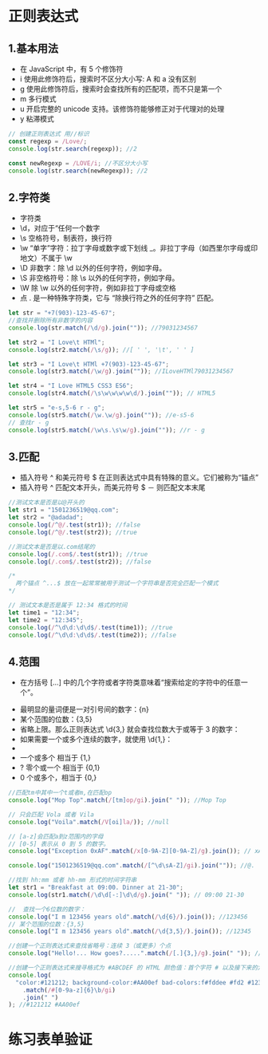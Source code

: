 # 正则表达式

## 1.基本用法

- 在 JavaScript 中，有 5 个修饰符
- i 使用此修饰符后，搜索时不区分大小写: A 和 a 没有区别
- g 使用此修饰符后，搜索时会查找所有的匹配项，而不只是第一个
- m 多行模式
- u 开启完整的 unicode 支持。该修饰符能够修正对于代理对的处理
- y 粘滞模式

```javascript
// 创建正则表达式 用//标识
const regexp = /Love/;
console.log(str.search(regexp)); //2

const newRegexp = /LOVE/i; //不区分大小写
console.log(str.search(newRegexp)); //2
```

## 2.字符类

- 字符类
- \d，对应于“任何一个数字
- \s 空格符号，制表符，换行符
- \w “单字”字符：拉丁字母或数字或下划线 \_。非拉丁字母（如西里尔字母或印地文）不属于 \w
- \D 非数字：除 \d 以外的任何字符，例如字母。
- \S 非空格符号：除 \s 以外的任何字符，例如字母。
- \W 除 \w 以外的任何字符，例如非拉丁字母或空格
- 点 . 是一种特殊字符类，它与 “除换行符之外的任何字符” 匹配。

```javascript
let str = "+7(903)-123-45-67";
//查找并删除所有非数字的内容
console.log(str.match(/\d/g).join("")); //79031234567

let str2 = "I Love\t HTMl";
console.log(str2.match(/\s/g)); //[ ' ', '\t', ' ' ]

let str3 = "I Love\t HTMl +7(903)-123-45-67";
console.log(str3.match(/\w/g).join("")); //ILoveHTMl79031234567

let str4 = "I Love HTML5 CSS3 ES6";
console.log(str4.match(/\s\w\w\w\w\d/).join("")); // HTML5

let str5 = "e-s,5-6 r - g";
console.log(str5.match(/\w.\w/g).join("")); //e-s5-6
// 查找r - g
console.log(str5.match(/\w\s.\s\w/g).join("")); //r - g
```

## 3.匹配

- 插入符号 ^ 和美元符号 $ 在正则表达式中具有特殊的意义。它们被称为“锚点”
- 插入符号 ^ 匹配文本开头，而美元符号 $ － 则匹配文本末尾

```javascript
//测试文本是否是以@开头的
let str1 = "1501236519@qq.com";
let str2 = "@adadad";
console.log(/^@/.test(str1)); //false
console.log(/^@/.test(str2)); //true

//测试文本是否是以.com结尾的
console.log(/.com$/.test(str1)); //true
console.log(/.com$/.test(str2)); //false

/* 
  两个锚点 ^...$ 放在一起常常被用于测试一个字符串是否完全匹配一个模式 
*/

// 测试文本是否是属于 12:34 格式的时间
let time1 = "12:34";
let time2 = "12:345";
console.log(/^\d\d:\d\d$/.test(time1)); //true
console.log(/^\d\d:\d\d$/.test(time2)); //false
```

## 4.范围

- 在方括号 […] 中的几个字符或者字符类意味着“搜索给定的字符中的任意一个”。

* 最明显的量词便是一对引号间的数字：{n}
* 某个范围的位数：{3,5}
* 省略上限。那么正则表达式 \d{3,} 就会查找位数大于或等于 3 的数字：
* 如果需要一个或多个连续的数字，就使用 \d{1,}：
*
* 一个或多个 相当于 {1,}
* ? 零个或一个 相当于 {0,1}
* 0 个或多个，相当于 {0,}

```javascript
//匹配tm中其中一个t或者m,在匹配op
console.log("Mop Top".match(/[tm]op/gi).join(" ")); //Mop Top

// 只会匹配 Vola 或者 Vila
console.log("Voila".match(/V[oi]la/)); //null

// [a-z]会匹配a到z范围内的字母
// [0-5] 表示从 0 到 5 的数字。
console.log("Exception 0xAF".match(/x[0-9A-Z][0-9A-Z]/g).join()); // xAF

console.log("1501236519@qq.com".match(/[^\d\sA-Z]/gi).join("")); //@.

//找到 hh:mm 或者 hh-mm 形式的时间字符串
let str1 = "Breakfast at 09:00. Dinner at 21-30";
console.log(str1.match(/\d\d[-:]\d\d/g).join(" ")); // 09:00 21-30

//  查找一个6位数的数字：
console.log("I m 123456 years old".match(/\d{6}/).join()); //123456
// 某个范围的位数：{3,5}
console.log("I m 123456 years old".match(/\d{3,5}/).join()); //12345

//创建一个正则表达式来查找省略号：连续 3（或更多）个点
console.log("Hello!... How goes?.....".match(/[.]{3,}/g).join(" ")); //... .....

//创建一个正则表达式来搜寻格式为 #ABCDEF 的 HTML 颜色值：首个字符 # 以及接下来的六位十六进制字符
console.log(
  "color:#121212; background-color:#AA00ef bad-colors:f#fddee #fd2 #12345678"
    .match(/#[0-9a-z]{6}\b/gi)
    .join(" ")
); //#121212 #AA00ef
```

# 练习表单验证
